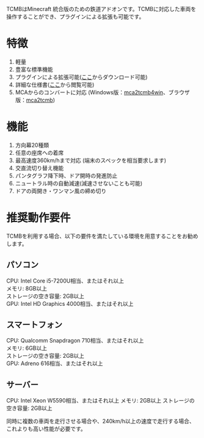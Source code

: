 TCMBはMinecraft 統合版のための鉄道アドオンです。TCMBに対応した車両を操作することができ、プラグインによる拡張も可能です。<br>
# 特徴
1. 軽量
1. 豊富な標準機能
1. プラグインによる拡張可能([ここ](https://tcmb.ie-t.net/download/plugin/)からダウンロード可能)
1. 詳細な仕様書([ここ](https://tcmb.ie-t.net/pdfjs/web/viewer.html?file=/download/docs/files/tcmb.pdf)から閲覧可能)
1. MCAからのコンバートに対応 (Windows版：[mca2tcmb4win](https://tcmb.ie-t.net/download/mca2tcmb4win/)、ブラウザ版：[mca2tcmb](https://tcmb.ie-t.net/tools/mca2tcmb/))<br>
# 機能
1. 方向幕20種類
1. 任意の座席への着席
1. 最高速度360km/hまで対応 (端末のスペックを相当要求します)
1. 交直流切り替え機能
1. パンタグラフ降下時、ドア開時の発進防止
1. ニュートラル時の自動減速(減速させないことも可能)
1. ドアの両開き・ワンマン風の締め切り

# 推奨動作要件
TCMBを利用する場合、以下の要件を満たしている環境を用意することをお勧めします。

## パソコン
CPU: Intel Core i5-7200U相当、またはそれ以上  
メモリ: 8GB以上  
ストレージの空き容量: 2GB以上  
GPU: Intel HD Graphics 4000相当、またはそれ以上  
## スマートフォン
CPU: Qualcomm Snapdragon 710相当、またはそれ以上  
メモリ: 6GB以上  
ストレージの空き容量: 2GB以上  
GPU: Adreno 616相当、またはそれ以上  
## サーバー
CPU: Intel Xeon W5590相当、またはそれ以上
メモリ: 2GB以上
ストレージの空き容量: 2GB以上

同時に複数の車両を走行させる場合や、240km/h以上の速度で走行する場合、これよりも高い性能が必要です。